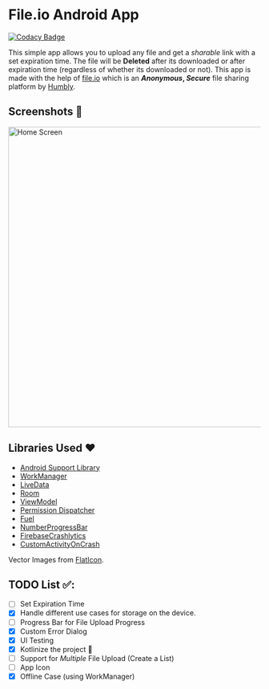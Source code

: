 # File.io Android App
[![Codacy Badge](https://api.codacy.com/project/badge/Grade/845a73f559a747279016b83c41a78446)](https://www.codacy.com/app/rumaan/file.io-app?utm_source=github.com&amp;utm_medium=referral&amp;utm_content=rumaan/file.io-app&amp;utm_campaign=Badge_Grade)

This simple app allows you to upload any file and get a _sharable_ link with a set expiration time.
The file will be **Deleted** after its downloaded or after expiration time (regardless of whether its downloaded or not).
This app is made with the help of [file.io](https://file.io) which is an **_Anonymous_, _Secure_** file sharing platform by [Humbly](http://humbly.com/).

## Screenshots 📸
<p float="left">
<img src="/screenshots/sc1.png" alt="Home Screen" height="600"/>

## Libraries Used ❤️
- [Android Support Library](https://developer.android.com/topic/libraries/support-library/index.html)
- [WorkManager](https://developer.android.com/topic/libraries/architecture/workmanager)
- [LiveData](https://developer.android.com/topic/libraries/architecture/livedata)
- [Room](https://developer.android.com/topic/libraries/architecture/room)
- [ViewModel](https://developer.android.com/topic/libraries/architecture/viewmodel)
- [Permission Dispatcher](https://permissions-dispatcher.github.io/PermissionsDispatcher/)
- [Fuel](https://github.com/kittinunf/Fuel)
- [NumberProgressBar](https://github.com/daimajia/NumberProgressBar)
- [FirebaseCrashlytics](https://firebase.google.com/docs/crashlytics)
- [CustomActivityOnCrash](https://github.com/Ereza/CustomActivityOnCrash)

Vector Images from [FlatIcon](https://www.flaticon.com/).

## TODO List ✅:
- [ ] Set Expiration Time
- [X] Handle different use cases for storage on the device.
- [ ] Progress Bar for File Upload Progress
- [X] Custom Error Dialog
- [X] UI Testing
- [X] Kotlinize the project 🎳
- [ ] Support for *Multiple* File Upload (Create a List)
- [ ] App Icon
- [X] Offline Case (using WorkManager)

